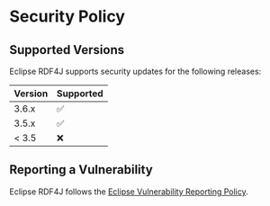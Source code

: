 # Security Policy

## Supported Versions

Eclipse RDF4J supports security updates for the following releases:

| Version | Supported          |
| ------- | ------------------ |
| 3.6.x   | :white_check_mark: |
| 3.5.x   | :white_check_mark: |
| < 3.5   | :x:                |

## Reporting a Vulnerability

Eclipse RDF4J follows the [Eclipse Vulnerability Reporting Policy](https://www.eclipse.org/security/policy.php). 
